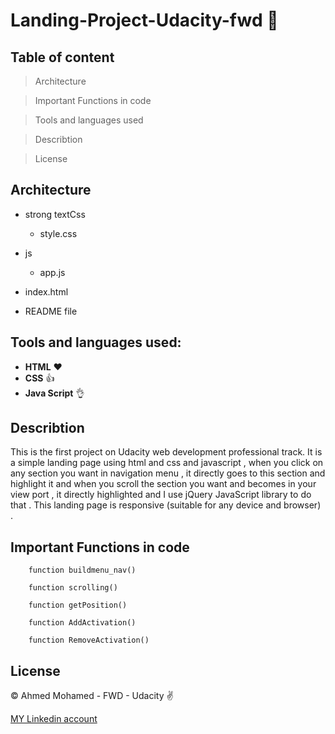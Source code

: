 # Landing-Project-Udacity-fwd  :tada:

## Table of content

> Architecture

> Important Functions in code

>Tools and languages used

>Describtion

>License
  

## Architecture

* strong textCss

	* style.css

* js

	* app.js
	
* index.html

* README file

  
##  Tools and languages used:
* **HTML**    :heart:
* **CSS** :+1:
* **Java Script**  :ok_hand:
## Describtion
This is the first project on Udacity web development professional track. It is a simple landing page using html and css and javascript , when you click on any section you want in navigation menu , it directly goes to this section and highlight it and when you scroll the section you want and becomes in your view port , it directly highlighted and I use jQuery JavaScript library to do that . This landing page is responsive (suitable for any device and browser) .
##  Important Functions in code
```
 	function buildmenu_nav()
 	  
	function scrolling()
	 
	function getPosition()
	  
	function AddActivation()
	 
	function RemoveActivation() 
```


## License
© Ahmed Mohamed - FWD - Udacity   :v:

[MY Linkedin account](https://www.linkedin.com/in/ahmed--mohamed/)
